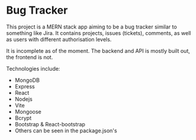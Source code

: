 # Bug Tracker

This project is a MERN stack app aiming to be a bug tracker similar to something like Jira. It contains projects, issues (tickets), comments, as well as users with different authorisation levels.

It is incomplete as of the moment. The backend and API is mostly built out, the frontend is not.

Technologies include:
- MongoDB
- Express
- React
- Nodejs
- Vite
- Mongoose
- Bcrypt
- Bootstrap & React-bootstrap
- Others can be seen in the package.json's
